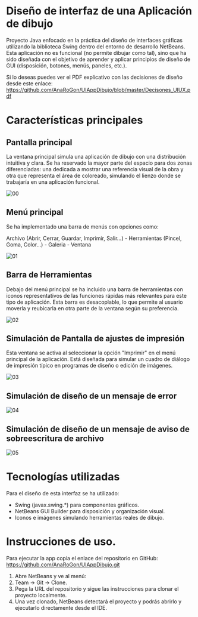 # Diseño de interfaz de una Aplicación de dibujo
Proyecto Java enfocado en la práctica del diseño de interfaces gráficas utilizando la biblioteca Swing dentro del entorno de desarrollo NetBeans.
Esta aplicación no es funcional (no permite dibujar como tal), sino que ha sido diseñada con el objetivo de aprender y aplicar principios de diseño de GUI (disposición, botones, menús, paneles, etc.).

Si lo deseas puedes ver el PDF explicativo con las decisiones de diseño desde este enlace: <https://github.com/AnaRoGon/UIAppDibujo/blob/master/Decisones_UIUX.pdf>

# Características principales

## Pantalla principal

La ventana principal simula una aplicación de dibujo con una distribución intuitiva y clara.
Se ha reservado la mayor parte del espacio para dos zonas diferenciadas: 
una dedicada a mostrar una referencia visual de la obra y otra que representa el área de coloreado, simulando el lienzo donde se trabajaría en una aplicación funcional.

![00](https://github.com/user-attachments/assets/af93af8a-bf92-4d02-b912-95402ff6aac2)

## Menú principal

Se ha implementado una barra de menús con opciones como:

Archivo (Abrir, Cerrar, Guardar, Imprimir, Salir...) - Herramientas (Pincel, Goma, Color...) - Galeria - Ventana

![01](https://github.com/user-attachments/assets/3e668a91-1778-4d24-9c90-f924b76872f9)

## Barra de Herramientas

Debajo del menú principal se ha incluido una barra de herramientas con iconos representativos de las funciones rápidas más relevantes para este tipo de aplicación.
Esta barra es desacoplable, lo que permite al usuario moverla y reubicarla en otra parte de la ventana según su preferencia.

![02](https://github.com/user-attachments/assets/5714e254-0d34-4eff-9cce-7e138eb8f165)

## Simulación de Pantalla de ajustes de impresión

Esta ventana se activa al seleccionar la opción "Imprimir" en el menú principal de la aplicación. 
Está diseñada para simular un cuadro de diálogo de impresión típico en programas de diseño o edición de imágenes.

![03](https://github.com/user-attachments/assets/c29b6d6c-1883-4fcf-9fd3-ef5b5340d366)

## Simulación de diseño de un mensaje de error 

![04](https://github.com/user-attachments/assets/d444272b-3f8e-4b14-8e75-6efe6c89e1ed)

## Simulación de diseño de un mensaje de aviso de sobreescritura de archivo

![05](https://github.com/user-attachments/assets/a162782d-9699-4615-b1a1-2828558347e2)

# Tecnologías utilizadas

Para el diseño de esta interfaz se ha utilizado:

* Swing (javax.swing.*) para componentes gráficos.
* NetBeans GUI Builder para disposición y organización visual.
* Iconos e imágenes simulando herramientas reales de dibujo.

# Instrucciones de uso.

Para ejecutar la app copia el enlace del repositorio en GitHub: <https://github.com/AnaRoGon/UIAppDibujo.git>

1. Abre NetBeans y ve al menú:
2. Team -> Git -> Clone.
3. Pega la URL del repositorio y sigue las instrucciones para clonar el proyecto localmente.
4. Una vez clonado, NetBeans detectará el proyecto y podrás abrirlo y ejecutarlo directamente desde el IDE.
